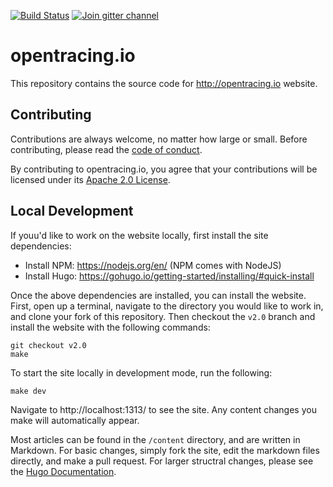 [![Build Status](https://api.travis-ci.org/opentracing/opentracing.io.svg?branch=master)](https://travis-ci.org/opentracing/opentracing.io)
[![Join gitter channel](https://badges.gitter.im/opentracing/opentracing.io.svg)](https://gitter.im/opentracing/public)

# opentracing.io

This repository contains the source code for http://opentracing.io website.

## Contributing

Contributions are always welcome, no matter how large or small. Before contributing,
please read the [code of conduct](code-of-conduct.md).

By contributing to opentracing.io, you agree that your contributions will be licensed
under its [Apache 2.0 License](LICENSE.md).

## Local Development
If youu'd like to work on the website locally, first install the site dependencies:
* Install NPM: https://nodejs.org/en/ (NPM comes with NodeJS)
* Install Hugo: https://gohugo.io/getting-started/installing/#quick-install

Once the above dependencies are installed, you can install the website. First, open up a terminal, navigate to the directory you would like to work in, and clone your fork of this repository. Then checkout the `v2.0` branch and install the website with the following commands:

```
git checkout v2.0
make
```

To start the site locally in development mode, run the following:

```
make dev
```

Navigate to http://localhost:1313/ to see the site. Any content changes you make will automatically appear.

Most articles can be found in the `/content` directory, and are written in Markdown. For basic changes, simply fork the site, edit the markdown files directly, and make a pull request. For larger structral changes, please see the [Hugo Documentation](https://gohugo.io/documentation/).
